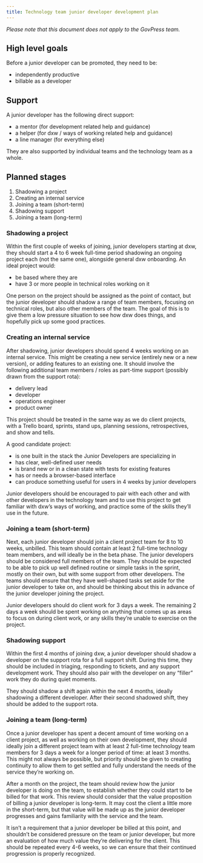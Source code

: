 ```yaml
---
title: Technology team junior developer development plan
---
```


_Please note that this document does not apply to the GovPress team._

## High level goals

Before a junior developer can be promoted, they need to be:

* independently productive
* billable as a developer

## Support

A junior developer has the following direct support:

* a mentor (for development related help and guidance)
* a helper (for dxw / ways of working related help and guidance)
* a line manager (for everything else)

They are also supported by individual teams and the technology team as a whole.

## Planned stages

1. Shadowing a project
2. Creating an internal service
3. Joining a team (short-term)
4. Shadowing support
5. Joining a team (long-term)

### Shadowing a project

Within the first couple of weeks of joining, junior developers starting at dxw,
they should start a 4 to 6 week full-time period shadowing an ongoing project
each (not the same one), alongside general dxw onboarding. An ideal project
would:

* be based where they are
* have 3 or more people in technical roles working on it

One person on the project should be assigned as the point of contact, but the
junior developer should shadow a range of team members, focusing on technical
roles, but also other members of the team. The goal of this is to give them a
low pressure situation to see how dxw does things, and hopefully pick up some
good practices.

### Creating an internal service

After shadowing, junior developers should spend 4 weeks working on an internal
service. This might be creating a new service (entirely new or a new version),
or adding features to an existing one. It should involve the following
additional team members / roles as part-time support (possibly drawn from the
support rota):

* delivery lead
* developer
* operations engineer
* product owner

This project should be treated in the same way as we do client projects, with a
Trello board, sprints, stand ups, planning sessions, retrospectives, and show
and tells.

A good candidate project:

* is one built in the stack the Junior Developers are specializing in
* has clear, well-defined user needs
* is brand new or in a clean state with tests for existing features
* has or needs a browser-based interface
* can produce something useful for users in 4 weeks by junior developers

Junior developers should be encouraged to pair with each other and with other
developers in the technology team and to use this project to get familiar with
dxw’s ways of working, and practice some of the skills they’ll use in the
future.

### Joining a team (short-term)

Next, each junior developer should join a client project team for 8 to 10 weeks,
unbilled. This team should contain at least 2 full-time technology team members,
and will ideally be in the beta phase. The junior developers should be
considered full members of the team. They should be expected to be able to pick
up well defined routine or simple tasks in the sprint, mostly on their own, but
with some support from other developers. The teams should ensure that they have
well-shaped tasks set aside for the junior developer to take on, and should be
thinking about this in advance of the junior developer joining the project.

Junior developers should do client work for 3 days a week. The remaining 2 days
a week should be spent working on anything that comes up as areas to focus on
during client work, or any skills they’re unable to exercise on the project.

### Shadowing support

Within the first 4 months of joining dxw, a junior developer should shadow a
developer on the support rota for a full support shift. During this time, they
should be included in triaging, responding to tickets, and any support
development work. They should also pair with the developer on any “filler” work
they do during quiet moments.

They should shadow a shift again within the next 4 months, ideally shadowing a
different developer. After their second shadowed shift, they should be added to
the support rota.

### Joining a team (long-term)

Once a junior developer has spent a decent amount of time working on a client
project, as well as working on their own development, they should ideally join a
different project team with at least 2 full-time technology team members for 3
days a week for a longer period of time: at least 3 months. This might not
always be possible, but priority should be given to creating continuity to allow
them to get settled and fully understand the needs of the service they’re
working on.

After a month on the project, the team should review how the junior developer is
doing on the team, to establish whether they could start to be billed for that
work. This review should consider that the value proposition of billing a junior
developer is long-term. It may cost the client a little more in the short-term,
but that value will be made up as the junior developer progresses and gains
familiarity with the service and the team.

It isn’t a requirement that a junior developer be billed at this point, and
shouldn’t be considered pressure on the team or junior developer, but more an
evaluation of how much value they’re delivering for the client. This should be
repeated every 4-6 weeks, so we can ensure that their continued progression is
properly recognized.